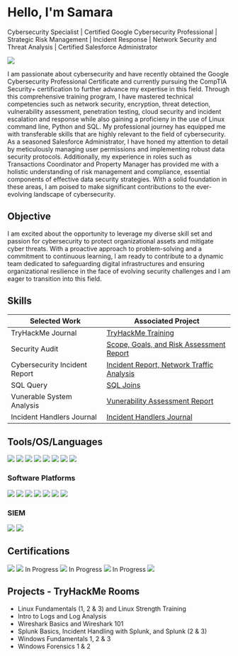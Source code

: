 # Hello, I'm Samara
Cybersecurity Specialist | Certified Google Cybersecurity Professional | Strategic Risk Management | Incident Response | Network Security and Threat Analysis | Certified Salesforce Administrator

<a href="https://www.linkedin.com/in/samara-israel/)"><img src="https://img.shields.io/badge/-LinkedIn-0072b1?&style=for-the-badge&logo=linkedin&logoColor=white" /></a>

I am passionate about cybersecurity and have recently obtained the Google Cybersecurity Professional Certificate and currently pursuing the CompTIA Security+ certification to further advance my expertise in this field. Through this comprehensive training program, I have mastered technical competencies such as network security, encryption, threat detection, vulnerability assessment, penetration testing, cloud security and incident escalation and response while also gaining a proficieny in the use of Linux command line, Python and SQL. My professional journey has equipped me with transferable skills that are highly relevant to the field of cybersecurity. As a seasoned Salesforce Administrator, I have honed my attention to detail by meticulously managing user permissions and implementing robust data security protocols. Additionally, my experience in roles such as Transactions Coordinator and Property Manager has provided me with a holistic understanding of risk management and compliance, essential components of effective data security strategies. With a solid foundation in these areas, I am poised to make significant contributions to the ever-evolving landscape of cybersecurity.

## Objective

I am excited about the opportunity to leverage my diverse skill set and passion for cybersecurity to protect organizational assets and mitigate cyber threats. With a proactive approach to problem-solving and a commitment to continuous learning, I am ready to contribute to a dynamic team dedicated to safeguarding digital infrastructures and ensuring organizational resilience in the face of evolving security challenges and I am eager to transition into this field.

## Skills

| Selected Work                                 | Associated Project         |
|-----------------------------------------------|----------------------------|
| TryHackMe Journal                             | <a href="https://docs.google.com/document/d/1_fKD65ZAcWoM25m2-ugaxG-Ob0SA3tFBwzoLil8ClHk/edit?usp=sharing">TryHackMe Training|
| Security Audit                                | <a href="https://docs.google.com/document/d/1BEzoRU9TNfVNE4zofeui2cjJQXUTQw7hxHaae3nDOIU/edit?usp=sharing">Scope, Goals, and Risk Assessment Report
| Cybersecurity Incident Report                 | <a href="https://docs.google.com/document/d/1o4_dLLnXr0lsSBa3VvsFbzvw0Mdfw9r3JvGCD39SXNM/edit?usp=sharing">Incident Report, <a href="https://docs.google.com/document/d/1duazimBh01ZRFDRUb093mHquAgpRP3Rt6_75iUAg2Bw/edit?usp=sharing">Network Traffic Analysis                                                                         
| SQL Query                                     | <a href="https://www.coursera.org/account/accomplishments/verify/GZX7YCHKHUVL">SQL Joins
| Vunerable System Analysis                     | <a href="https://docs.google.com/document/d/1guzct_0yWP2Zg39Py97qIiwUlbKZ_HnZBXMDNs8q-nY/edit?usp=sharing">Vunerability Assessment Report
| Incident Handlers Journal                     | <a href="https://docs.google.com/document/d/15vAFThcbP19HMRaMQ95VlVB_PhYVUB5ysCRD7gczklQ/edit?usp=sharing">Incident Handlers Journal

## Tools/OS/Languages

<div>
    <img src="https://img.shields.io/badge/-Wireshark-1679A7?&style=for-the-badge&logo=Wireshark&logoColor=white" />
    <img src="https://img.shields.io/badge/-Suricata-EF3B2D?&style=for-the-badge&logo=Suricata&logoColor=white" />
    <img src="https://img.shields.io/badge/-tcpdump-007EC6?&style=for-the-badge&logoColor=white" />
    <img src="https://img.shields.io/badge/-Linux-FCC624?&style=for-the-badge&logo=Linux&logoColor=black" />
    <img src="https://img.shields.io/badge/-Windows-0078D6?&style=for-the-badge&logo=Windows&logoColor=white" />
    <img src="https://img.shields.io/badge/-macOS-000000?&style=for-the-badge&logo=Apple&logoColor=white" />
    <img src="https://img.shields.io/badge/-SQL-CC2927?&style=for-the-badge&logo=Oracle&logoColor=white" />
    <img src="https://img.shields.io/badge/-Python-3776AB?&style=for-the-badge&logo=Python&logoColor=white" />
    

### Software Platforms
<div>
    <img src="https://img.shields.io/badge/-Google_Workspace-4285F4?&style=for-the-badge&logo=Google&logoColor=white" />
    <img src="https://img.shields.io/badge/-Slack-4A154B?&style=for-the-badge&logo=Slack&logoColor=white" />
    <img src="https://img.shields.io/badge/-Azure-0089D6?&style=for-the-badge&logo=MicrosoftAzure&logoColor=white" />
    <img src="https://img.shields.io/badge/-Salesforce-00A1E0?&style=for-the-badge&logo=Salesforce&logoColor=white" />
    <img src="https://img.shields.io/badge/-DocuSign-FFCC22?&style=for-the-badge&logo=DocuSign&logoColor=black" />
    <img src="https://img.shields.io/badge/-Zendesk-03363D?&style=for-the-badge&logo=Zendesk&logoColor=white" />
    <img src="https://img.shields.io/badge/-ChatGPT-0084FF?&style=for-the-badge&logo=ChatGPT&logoColor=white" />

</div>

### SIEM
<div>
    <img src="https://img.shields.io/badge/-Google_Chronicle-4285F4?&style=for-the-badge&logo=Google&logoColor=white" />
    <img src="https://img.shields.io/badge/-Splunk-000000?&style=for-the-badge&logo=Splunk&logoColor=white" />

</div>

## Certifications
<div>
<img src="https://img.shields.io/badge/-Google_Cybersecurity_Professional_Certificate-4285F4?&style=for-the-badge&logo=Google&logoColor=white" /> 
<img src="https://img.shields.io/badge/-Security%2B-FF0000?&style=for-the-badge&logo=CompTIA&logoColor=white" /> In Progress
<img src="https://img.shields.io/badge/-Network%2B-007ACC?&style=for-the-badge&logo=CompTIA&logoColor=white" /> In Progress
<img src="https://img.shields.io/badge/-A%2B-4D4D4D?&style=for-the-badge&logo=CompTIA&logoColor=white" /> In Progress
<img src="https://img.shields.io/badge/-Salesforce_Administrator_Certificate-00A1E0?&style=for-the-badge&logo=Salesforce&logoColor=white" />
</div>

## Projects - TryHackMe Rooms
- Linux Fundamentals (1, 2 & 3) and Linux Strength Training
- Intro to Logs and Log Analysis
- Wireshark Basics and Wireshark 101
- Splunk Basics, Incident Handling with Splunk, and Splunk (2 & 3)
- Windows Fundamentals 1, 2 & 3
- Windows Forensics 1 & 2
